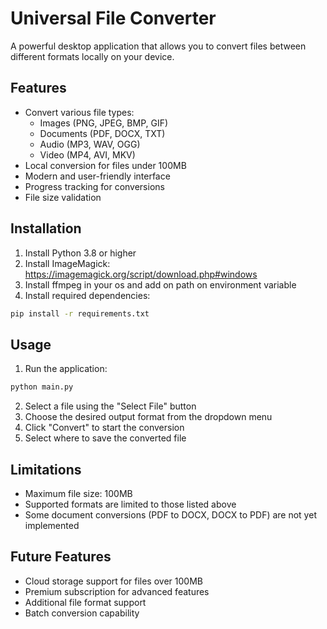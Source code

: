 # Universal File Converter

A powerful desktop application that allows you to convert files between different formats locally on your device.

## Features

- Convert various file types:
  - Images (PNG, JPEG, BMP, GIF)
  - Documents (PDF, DOCX, TXT)
  - Audio (MP3, WAV, OGG)
  - Video (MP4, AVI, MKV)
- Local conversion for files under 100MB
- Modern and user-friendly interface
- Progress tracking for conversions
- File size validation

## Installation

1. Install Python 3.8 or higher
2. Install ImageMagick: https://imagemagick.org/script/download.php#windows  
3. Install ffmpeg in your os and add on path on environment variable
4. Install required dependencies:
```bash
pip install -r requirements.txt
```

## Usage

1. Run the application:
```bash
python main.py
```

2. Select a file using the "Select File" button
3. Choose the desired output format from the dropdown menu
4. Click "Convert" to start the conversion
5. Select where to save the converted file

## Limitations

- Maximum file size: 100MB
- Supported formats are limited to those listed above
- Some document conversions (PDF to DOCX, DOCX to PDF) are not yet implemented

## Future Features

- Cloud storage support for files over 100MB
- Premium subscription for advanced features
- Additional file format support
- Batch conversion capability
